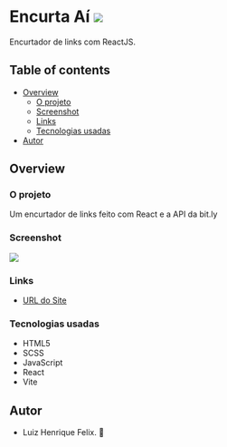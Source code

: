 # Encurta Aí ![](https://img.shields.io/github/license/luizhf42/encurtador?style=for-the-badge)
Encurtador de links com ReactJS.

## Table of contents

- [Overview](#overview)
  - [O projeto](#o-projeto)
  - [Screenshot](#screenshot)
  - [Links](#links)
  - [Tecnologias usadas](#tecnologias-usadas)
- [Autor](#autor)

## Overview

### O projeto

Um encurtador de links feito com React e a API da bit.ly

### Screenshot

![](./src/assets/images/screenshot.png)

### Links

- [URL do Site](https://encurtador.vercel.app/)

### Tecnologias usadas

- HTML5
- SCSS
- JavaScript
- React
- Vite

## Autor

- Luiz Henrique Felix. 🐢

